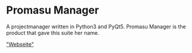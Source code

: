 # Promasu Manager
A projectmanager written in Python3 and PyQt5.
Promasu Manager is the product that gave this suite her name.

["Webseite"](https://promasu.github.io/promasu-manager/)
